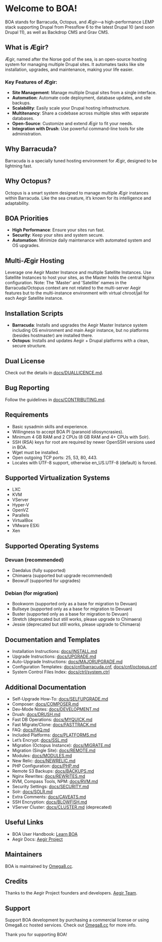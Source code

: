 # Welcome to BOA!

BOA stands for Barracuda, Octopus, and Ægir—a high-performance LEMP stack supporting Drupal from Pressflow 6 to the latest Drupal 10 (and soon Drupal 11), as well as Backdrop CMS and Grav CMS.

## What is Ægir?

Ægir, named after the Norse god of the sea, is an open-source hosting system for managing multiple Drupal sites. It automates tasks like site installation, upgrades, and maintenance, making your life easier.

### Key Features of Ægir:

- **Site Management**: Manage multiple Drupal sites from a single interface.
- **Automation**: Automate code deployment, database updates, and site backups.
- **Scalability**: Easily scale your Drupal hosting infrastructure.
- **Multitenancy**: Share a codebase across multiple sites with separate databases.
- **Open-Source**: Customize and extend Ægir to fit your needs.
- **Integration with Drush**: Use powerful command-line tools for site administration.

## Why Barracuda?

Barracuda is a specially tuned hosting environment for Ægir, designed to be lightning fast.

## Why Octopus?

Octopus is a smart system designed to manage multiple Ægir instances within Barracuda. Like the sea creature, it’s known for its intelligence and adaptability.

## BOA Priorities

- **High Performance**: Ensure your sites run fast.
- **Security**: Keep your sites and system secure.
- **Automation**: Minimize daily maintenance with automated system and OS upgrades.

## Multi-Ægir Hosting

Leverage one Aegir Master Instance and multiple Satellite Instances. Use Satellite Instances to host your sites, as the Master holds the central Nginx configuration. Note: The 'Master' and 'Satellite' names in the Barracuda/Octopus context are not related to the multi-server Aegir features but to the multi-instance environment with virtual chroot/jail for each Aegir Satellite instance.

## Installation Scripts

- **Barracuda**: Installs and upgrades the Aegir Master Instance system including OS environment and main Aegir instance, but no platforms (besides hostmaster) are installed there.
- **Octopus**: Installs and updates Aegir + Drupal platforms with a clean, secure structure.

## Dual License

Check out the details in [docs/DUALLICENCE.md](https://github.com/omega8cc/boa/tree/5.x-dev/docs/DUALLICENCE.md).

## Bug Reporting

Follow the guidelines in [docs/CONTRIBUTING.md](https://github.com/omega8cc/boa/tree/5.x-dev/docs/CONTRIBUTING.md).

## Requirements

- Basic sysadmin skills and experience.
- Willingness to accept BOA PI (paranoid idiosyncrasies).
- Minimum 4 GB RAM and 2 CPUs (8 GB RAM and 4+ CPUs with Solr).
- SSH (RSA) keys for root are required by newer OpenSSH versions used in BOA.
- Wget must be installed.
- Open outgoing TCP ports: 25, 53, 80, 443.
- Locales with UTF-8 support, otherwise en_US.UTF-8 (default) is forced.

## Supported Virtualization Systems

- LXC
- KVM
- VServer
- Hyper-V
- OpenVZ
- Parallels
- VirtualBox
- VMware ESXi
- Xen

## Supported Operating Systems

### Devuan (recommended)

- Daedalus (fully supported)
- Chimaera (supported but upgrade recommended)
- Beowulf (supported for upgrades)

### Debian (for migration)

- Bookworm (supported only as a base for migration to Devuan)
- Bullseye (supported only as a base for migration to Devuan)
- Buster (supported only as a base for migration to Devuan)
- Stretch (deprecated but still works, please upgrade to Chimaera)
- Jessie (deprecated but still works, please upgrade to Chimaera)

## Documentation and Templates

- Installation Instructions: [docs/INSTALL.md](https://github.com/omega8cc/boa/tree/5.x-dev/docs/INSTALL.md)
- Upgrade Instructions: [docs/UPGRADE.md](https://github.com/omega8cc/boa/tree/5.x-dev/docs/UPGRADE.md)
- Auto-Upgrade Instructions: [docs/MAJORUPGRADE.md](https://github.com/omega8cc/boa/tree/5.x-dev/docs/MAJORUPGRADE.md)
- Configuration Templates: [docs/cnf/barracuda.cnf](https://github.com/omega8cc/boa/tree/5.x-dev/docs/cnf/barracuda.cnf), [docs/cnf/octopus.cnf](https://github.com/omega8cc/boa/tree/5.x-dev/docs/cnf/octopus.cnf)
- System Control Files Index: [docs/ctrl/system.ctrl](https://github.com/omega8cc/boa/tree/5.x-dev/docs/ctrl/system.ctrl)

## Additional Documentation

- Self-Upgrade How-To: [docs/SELFUPGRADE.md](https://github.com/omega8cc/boa/tree/5.x-dev/docs/SELFUPGRADE.md)
- Composer: [docs/COMPOSER.md](https://github.com/omega8cc/boa/tree/5.x-dev/docs/COMPOSER.md)
- Dev-Mode Notes: [docs/DEVELOPMENT.md](https://github.com/omega8cc/boa/tree/5.x-dev/docs/DEVELOPMENT.md)
- Drush: [docs/DRUSH.md](https://github.com/omega8cc/boa/tree/5.x-dev/docs/DRUSH.md)
- Fast DB Operations: [docs/MYQUICK.md](https://github.com/omega8cc/boa/tree/5.x-dev/docs/MYQUICK.md)
- Fast Migrate/Clone: [docs/FASTTRACK.md](https://github.com/omega8cc/boa/tree/5.x-dev/docs/FASTTRACK.md)
- FAQ: [docs/FAQ.md](https://github.com/omega8cc/boa/tree/5.x-dev/docs/FAQ.md)
- Included Platforms: [docs/PLATFORMS.md](https://github.com/omega8cc/boa/tree/5.x-dev/docs/PLATFORMS.md)
- Let’s Encrypt: [docs/SSL.md](https://github.com/omega8cc/boa/tree/5.x-dev/docs/SSL.md)
- Migration (Octopus Instance): [docs/MIGRATE.md](https://github.com/omega8cc/boa/tree/5.x-dev/docs/MIGRATE.md)
- Migration (Single Site): [docs/REMOTE.md](https://github.com/omega8cc/boa/tree/5.x-dev/docs/REMOTE.md)
- Modules: [docs/MODULES.md](https://github.com/omega8cc/boa/tree/5.x-dev/docs/MODULES.md)
- New Relic: [docs/NEWRELIC.md](https://github.com/omega8cc/boa/tree/5.x-dev/docs/NEWRELIC.md)
- PHP Configuration: [docs/PHP.md](https://github.com/omega8cc/boa/tree/5.x-dev/docs/PHP.md)
- Remote S3 Backups: [docs/BACKUPS.md](https://github.com/omega8cc/boa/tree/5.x-dev/docs/BACKUPS.md)
- Nginx Rewrites: [docs/REWRITES.md](https://github.com/omega8cc/boa/tree/5.x-dev/docs/REWRITES.md)
- RVM, Compass Tools, NPM: [docs/RVM.md](https://github.com/omega8cc/boa/tree/5.x-dev/docs/RVM.md)
- Security Settings: [docs/SECURITY.md](https://github.com/omega8cc/boa/tree/5.x-dev/docs/SECURITY.md)
- Solr: [docs/SOLR.md](https://github.com/omega8cc/boa/tree/5.x-dev/docs/SOLR.md)
- Extra Comments: [docs/CAVEATS.md](https://github.com/omega8cc/boa/tree/5.x-dev/docs/CAVEATS.md)
- SSH Encryption: [docs/BLOWFISH.md](https://github.com/omega8cc/boa/tree/5.x-dev/docs/BLOWFISH.md)
- VServer Cluster: [docs/CLUSTER.md](https://github.com/omega8cc/boa/tree/5.x-dev/docs/CLUSTER.md) (deprecated)

## Useful Links

- BOA User Handbook: [Learn BOA](https://learn.omega8.cc/library/good-to-know)
- Aegir Docs: [Aegir Project](https://docs.aegirproject.org)

## Maintainers

BOA is maintained by [Omega8.cc](https://omega8.cc/about).

## Credits

Thanks to the Aegir Project founders and developers. [Aegir Team](https://docs.aegirproject.org/community/core-team/).

## Support

Support BOA development by purchasing a commercial license or using Omega8.cc hosted services. Check out [Omega8.cc](https://omega8.cc/compare) for more info.

Thank you for supporting BOA!
